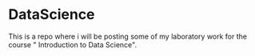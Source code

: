 # DataScience
This is a repo where i will be posting some of my laboratory work for the course " Introduction to Data Science".
